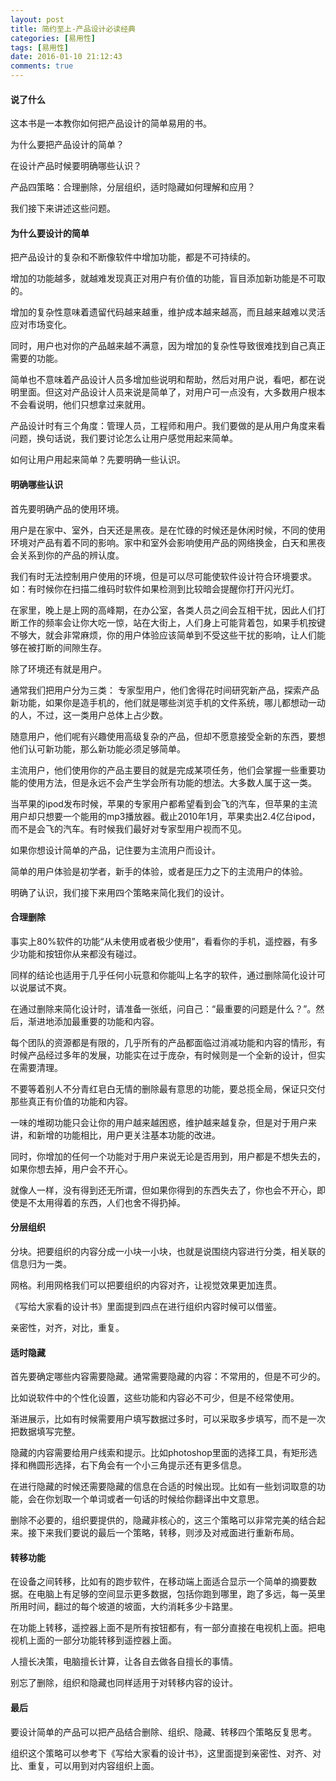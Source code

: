 ```yaml
---
layout: post
title: 简约至上-产品设计必读经典
categories: [易用性]
tags: [易用性]
date: 2016-01-10 21:12:43
comments: true
---
```


#### 说了什么

这本书是一本教你如何把产品设计的简单易用的书。

为什么要把产品设计的简单？

在设计产品时候要明确哪些认识？

产品四策略：合理删除，分层组织，适时隐藏如何理解和应用？

我们接下来讲述这些问题。

#### 为什么要设计的简单

把产品设计的复杂和不断像软件中增加功能，都是不可持续的。

增加的功能越多，就越难发现真正对用户有价值的功能，盲目添加新功能是不可取的。

增加的复杂性意味着遗留代码越来越重，维护成本越来越高，而且越来越难以灵活应对市场变化。

同时，用户也对你的产品越来越不满意，因为增加的复杂性导致很难找到自己真正需要的功能。

简单也不意味着产品设计人员多增加些说明和帮助，然后对用户说，看吧，都在说明里面。但这对产品设计人员来说是简单了，对用户可一点没有，大多数用户根本不会看说明，他们只想拿过来就用。

产品设计时有三个角度：管理人员，工程师和用户。我们要做的是从用户角度来看问题，换句话说，我们要讨论怎么让用户感觉用起来简单。

如何让用户用起来简单？先要明确一些认识。

#### 明确哪些认识

首先要明确产品的使用环境。

用户是在家中、室外，白天还是黑夜。是在忙碌的时候还是休闲时候，不同的使用环境对产品有着不同的影响。家中和室外会影响使用产品的网络换金，白天和黑夜会关系到你的产品的辨认度。

我们有时无法控制用户使用的环境，但是可以尽可能使软件设计符合环境要求。如：有时候你在扫描二维码时软件如果检测到比较暗会提醒你打开闪光灯。

在家里，晚上是上网的高峰期，在办公室，各类人员之间会互相干扰，因此人们打断工作的频率会让你大吃一惊，站在大街上，人们身上可能背着包，如果手机按键不够大，就会非常麻烦，你的用户体验应该简单到不受这些干扰的影响，让人们能够在被打断的间隙生存。

除了环境还有就是用户。

通常我们把用户分为三类：
专家型用户，他们舍得花时间研究新产品，探索产品新功能，如果你是造手机的，他们就是哪些浏览手机的文件系统，哪儿都想动一动的人，不过，这一类用户总体上占少数。

随意用户，他们呢有兴趣使用高级复杂的产品，但却不愿意接受全新的东西，要想他们认可新功能，那么新功能必须足够简单。

主流用户，他们使用你的产品主要目的就是完成某项任务，他们会掌握一些重要功能的使用方法，但是永远不会产生学会所有功能的想法。大多数人属于这一类。

当苹果的ipod发布时候，苹果的专家用户都希望看到会飞的汽车，但苹果的主流用户却只想要一个能用的mp3播放器。截止2010年1月，苹果卖出2.4亿台ipod，而不是会飞的汽车。有时候我们最好对专家型用户视而不见。

如果你想设计简单的产品，记住要为主流用户而设计。

简单的用户体验是初学者，新手的体验，或者是压力之下的主流用户的体验。

明确了认识，我们接下来用四个策略来简化我们的设计。


#### 合理删除

事实上80%软件的功能“从未使用或者极少使用”，看看你的手机，遥控器，有多少功能和按钮你从来都没有碰过。

同样的结论也适用于几乎任何小玩意和你能叫上名字的软件，通过删除简化设计可以说屡试不爽。

在通过删除来简化设计时，请准备一张纸，问自己：“最重要的问题是什么？”。然后，渐进地添加最重要的功能和内容。

每个团队的资源都是有限的，几乎所有的产品都面临过消减功能和内容的情形，有时候产品经过多年的发展，功能实在过于庞杂，有时候则是一个全新的设计，但实在需要清理。

不要等着别人不分青红皂白无情的删除最有意思的功能，要总揽全局，保证只交付那些真正有价值的功能和内容。

一味的堆砌功能只会让你的用户越来越困惑，维护越来越复杂，但是对于用户来讲，和新增的功能相比，用户更关注基本功能的改进。

同时，你增加的任何一个功能对于用户来说无论是否用到，用户都是不想失去的，如果你想去掉，用户会不开心。

就像人一样，没有得到还无所谓，但如果你得到的东西失去了，你也会不开心，即使是不太用得着的东西，人们也舍不得扔掉。

#### 分层组织

分块。把要组织的内容分成一小块一小块，也就是说围绕内容进行分类，相关联的信息归为一类。

网格。利用网格我们可以把要组织的内容对齐，让视觉效果更加连贯。

《写给大家看的设计书》里面提到四点在进行组织内容时候可以借鉴。

亲密性，对齐，对比，重复。

#### 适时隐藏

首先要确定哪些内容需要隐藏。通常需要隐藏的内容：不常用的，但是不可少的。

比如说软件中的个性化设置，这些功能和内容必不可少，但是不经常使用。

渐进展示，比如有时候需要用户填写数据过多时，可以采取多步填写，而不是一次把数据填写完整。

隐藏的内容需要给用户线索和提示。比如photoshop里面的选择工具，有矩形选择和椭圆形选择，右下角会有一个小三角提示还有更多信息。

在进行隐藏的时候还需要隐藏的信息在合适的时候出现。比如有一些划词取意的功能，会在你划取一个单词或者一句话的时候给你翻译出中文意思。

删除不必要的，组织要提供的，隐藏非核心的，这三个策略可以非常完美的结合起来。接下来我们要说的最后一个策略，转移，则涉及对戒面进行重新布局。

#### 转移功能

在设备之间转移，比如有的跑步软件，在移动端上面适合显示一个简单的摘要数据。在电脑上有足够的空间显示更多数据，包括你跑到哪里，跑了多远，每一英里所用时间，翻过的每个坡道的坡面，大约消耗多少卡路里。

在功能上转移，遥控器上面不是所有按钮都有，有一部分直接在电视机上面。把电视机上面的一部分功能转移到遥控器上面。

人擅长决策，电脑擅长计算，让各自去做各自擅长的事情。

别忘了删除，组织和隐藏也同样适用于对转移内容的设计。

#### 最后

要设计简单的产品可以把产品结合删除、组织、隐藏、转移四个策略反复思考。

组织这个策略可以参考下《写给大家看的设计书》，这里面提到亲密性、对齐、对比、重复，可以用到对内容组织上面。




